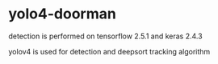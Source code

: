 # yolo4-doorman 
detection is performed on tensorflow 2.5.1 and keras 2.4.3

yolov4 is used for detection and deepsort tracking algorithm

